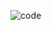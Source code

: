 ![code](https://user-images.githubusercontent.com/65880846/139920868-9689d446-4be6-44b0-aed0-8ba100d1a14c.gif)
